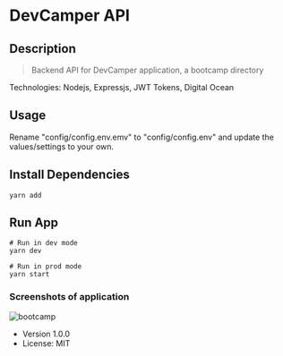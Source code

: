 # DevCamper API

## Description
> Backend API for DevCamper application, a bootcamp directory

Technologies: Nodejs, Expressjs, JWT Tokens, Digital Ocean

## Usage

Rename "config/config.env.emv" to "config/config.env" and update the values/settings to your own.

## Install Dependencies

```
yarn add
```

## Run App

```
# Run in dev mode
yarn dev

# Run in prod mode
yarn start
```

### Screenshots of application
![bootcamp](https://user-images.githubusercontent.com/46943342/104406996-acbf3200-552e-11eb-8429-ca3326ce0428.jpg)

- Version 1.0.0
- License: MIT
